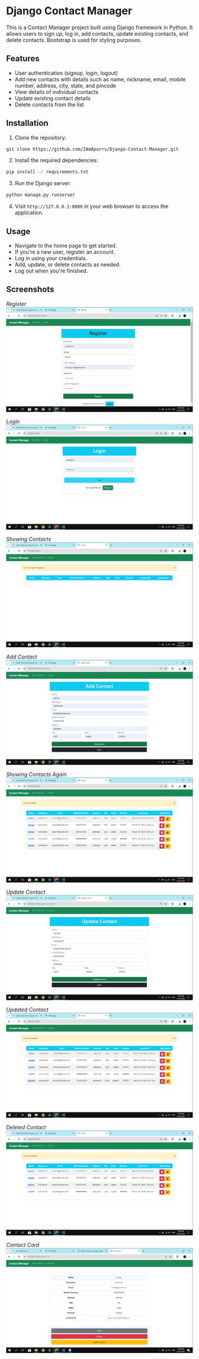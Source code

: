 # Django Contact Manager

This is a Contact Manager project built using Django framework in Python. It allows users to sign up, log in, add contacts, update existing contacts, and delete contacts. Bootstrap is used for styling purposes.

## Features

- User authentication (signup, login, logout)
- Add new contacts with details such as name, nickname, email, mobile number, address, city, state, and pincode
- View details of individual contacts
- Update existing contact details
- Delete contacts from the list

## Installation

1. Clone the repository:

```bash
git clone https://github.com/IAmApurrv/Django-Contact-Manager.git
```

2. Install the required dependencies:

```bash
pip install -r requirements.txt
```

3. Run the Django server:

```bash
python manage.py runserver
```

4. Visit `http://127.0.0.1:8000` in your web browser to access the application.

## Usage

- Navigate to the home page to get started.
- If you're a new user, register an account.
- Log in using your credentials.
- Add, update, or delete contacts as needed.
- Log out when you're finished.

## Screenshots

*Register*
![Register](Images/register.png)

*Login*
![Login](Images/login.png)

*Showing Contacts*
![Show Contacts 1](Images/show-contacts-1.png)

*Add Contact*
![Add Contact](Images/add-contact.png)

*Showing Contacts Again*
![Show Contacts 2](Images/show-contacts-2.png)

*Update Contact*
![Update Contact](Images/update-contact.png)

*Updated Contact*
![Updated Contact](Images/updated-contact.png)

*Deleted Contact*
![Deleted Contact](Images/deleted-contact.png)

*Contact Card*
![Contact Card](Images/contact-card.png)
